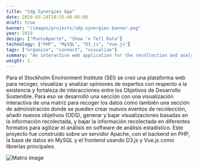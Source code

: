```yaml
---
title: "Sdg Synergies App"
date: 2020-03-28T18:55:48-05:00
draft: true
banner: "/images/projects/sdg-synergies-banner.png"
year: 2019
design: ["PuntoAparte", "Show 'n Tell Data"]
technology: ["PHP", "MySQL", "D3.js", "Vue.js"]
tags: ["organize", "connect", "visualize"]
summary: "An interactive web application for the recollection and analysis of expert data with respect to possible interactions between different SDGs (Sustainable Development Goals)"
weight: 1
---
```


Para el Stockholm Environment Institute (SEI) se creó una plataforma web para recoger, visualizar y analizar opiniones de expertos con respecto a la existencia y fortaleza de interacciones entre los Objetivos de Desarrollo Sostenible. Para eso se desarrolló una sección con una visualización interactiva de una matriz para recoger los datos como también una sección de administración donde se pueden crear nuevos eventos de recolección, añadir nuevos objetivos (ODS), generar y bajar visualizaciones basadas en la información recolectada, y bajar la información recolectada en diferentes formatos para agilizar el análisis en software de análisis estadístico. Este proyecto fue construido sobre un servidor Apache, con el backend en PHP, la base de datos en MySQL y el frontend usando D3.js y Vue.js como librerías principales.

![Matrix image](/images/projects/sdg-synergies-matrix.png)